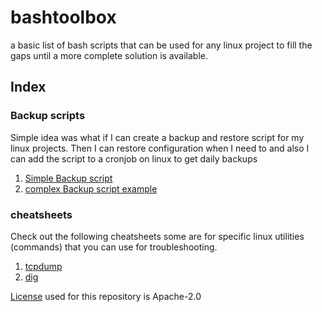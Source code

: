 # bashtoolbox
a basic list of bash scripts that can be used for any linux project to fill the gaps until a more complete solution is available.

## Index

### Backup scripts
Simple idea was what if I can create a backup and restore script for my linux projects.
Then I can restore configuration when I need to and also I can add the script to a cronjob on linux to get daily backups
1. [Simple Backup script](backupscript/simple_backup_restore.sh)
2. [complex Backup script example](backupscript/complex_backup_restore_example.sh)

### cheatsheets
Check out the following cheatsheets some are for specific linux utilities (commands) that you can use for troubleshooting.

1. [tcpdump](./tcpdump.md)
2. [dig](./dig.md)

[License](./LICENSE) used for this repository is Apache-2.0
